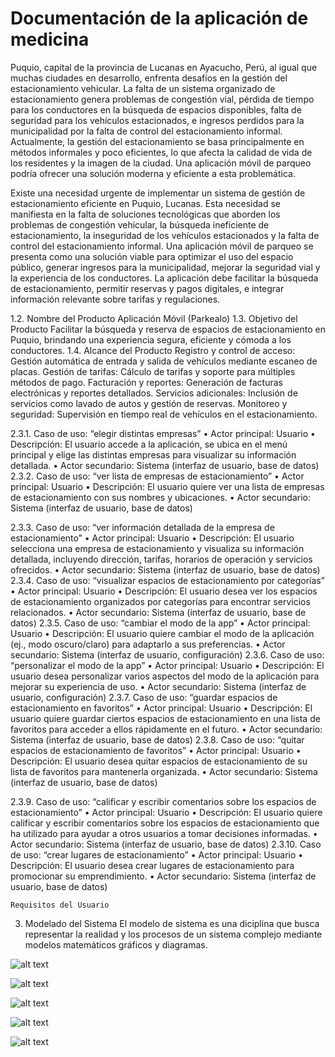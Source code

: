 # Documentación de la aplicación de medicina

Puquio, capital de la provincia de Lucanas en Ayacucho, Perú, al igual que muchas ciudades en desarrollo, enfrenta desafíos en la gestión del estacionamiento vehicular.  La falta de un sistema organizado de estacionamiento genera problemas de congestión vial, pérdida de tiempo para los conductores en la búsqueda de espacios disponibles, falta de seguridad para los vehículos estacionados, e ingresos perdidos para la municipalidad por la falta de control del estacionamiento informal.  Actualmente, la gestión del estacionamiento se basa principalmente en métodos informales y poco eficientes, lo que afecta la calidad de vida de los residentes y la imagen de la ciudad.  Una aplicación móvil de parqueo podría ofrecer una solución moderna y eficiente a esta problemática.


Existe una necesidad urgente de implementar un sistema de gestión de
estacionamiento eficiente en Puquio, Lucanas.  Esta necesidad se manifiesta en
la falta de soluciones tecnológicas que aborden los problemas de congestión
vehicular, la   búsqueda ineficiente de estacionamiento, la inseguridad de los
vehículos estacionados y la falta de control del estacionamiento informal.  Una
aplicación móvil de parqueo se presenta como una solución viable para
optimizar el uso del espacio público, generar ingresos para la municipalidad,
mejorar la seguridad vial y la experiencia de los conductores.  La aplicación
debe facilitar la búsqueda de estacionamiento, permitir reservas y pagos
digitales, e integrar información relevante sobre tarifas y regulaciones.

1.2.	Nombre del Producto
Aplicación Móvil (Parkealo)
1.3.	Objetivo del Producto
Facilitar la búsqueda y reserva de espacios de estacionamiento en Puquio, brindando una experiencia segura, eficiente y cómoda a los conductores.
1.4.	Alcance del Producto
Registro y control de acceso: Gestión automática de entrada y salida de vehículos mediante escaneo de placas.
Gestión de tarifas: Cálculo de tarifas y soporte para múltiples métodos de pago.
Facturación y reportes: Generación de facturas electrónicas y reportes detallados.
Servicios adicionales: Inclusión de servicios como lavado de autos y gestión de reservas.
Monitoreo y seguridad: Supervisión en tiempo real de vehículos en el estacionamiento.

2.3.1.	 Caso de uso: “elegir distintas empresas”
•	Actor principal: Usuario
•	Descripción: El usuario accede a la aplicación, se ubica en el menú principal y elige las distintas empresas para visualizar su información detallada.
•	Actor secundario: Sistema (interfaz de usuario, base de datos)
2.3.2.	 Caso de uso: “ver lista de empresas de estacionamiento”
•	Actor principal: Usuario
•	Descripción: El usuario quiere ver una lista de empresas de estacionamiento con sus nombres y ubicaciones.
•	Actor secundario: Sistema (interfaz de usuario, base de datos)



2.3.3.	Caso de uso: “ver información detallada de la empresa de estacionamiento”
•	Actor principal: Usuario
•	Descripción: El usuario selecciona una empresa de estacionamiento y visualiza su información detallada, incluyendo dirección, tarifas, horarios de operación y servicios ofrecidos.
•	Actor secundario: Sistema (interfaz de usuario, base de datos)
2.3.4.	 Caso de uso: “visualizar espacios de estacionamiento por categorías”
•	Actor principal: Usuario
•	Descripción: El usuario desea ver los espacios de estacionamiento organizados por categorías para encontrar servicios relacionados.
•	Actor secundario: Sistema (interfaz de usuario, base de datos)
2.3.5.	Caso de uso: “cambiar el modo de la app”
•	Actor principal: Usuario
•	Descripción: El usuario quiere cambiar el modo de la aplicación (ej., modo oscuro/claro) para adaptarlo a sus preferencias.
•	Actor secundario: Sistema (interfaz de usuario, configuración)
2.3.6.	 Caso de uso: “personalizar el modo de la app”
•	Actor principal: Usuario
•	Descripción: El usuario desea personalizar varios aspectos del modo de la aplicación para mejorar su experiencia de uso.
•	Actor secundario: Sistema (interfaz de usuario, configuración)
2.3.7.	Caso de uso: “guardar espacios de estacionamiento en favoritos”
•	Actor principal: Usuario
•	Descripción: El usuario quiere guardar ciertos espacios de estacionamiento en una lista de favoritos para acceder a ellos rápidamente en el futuro.
•	Actor secundario: Sistema (interfaz de usuario, base de datos)
2.3.8.	 Caso de uso: “quitar espacios de estacionamiento de favoritos”
•	Actor principal: Usuario
•	Descripción: El usuario desea quitar espacios de estacionamiento de su lista de favoritos para mantenerla organizada.
•	Actor secundario: Sistema (interfaz de usuario, base de datos)



2.3.9.	 Caso de uso: “calificar y escribir comentarios sobre los espacios de estacionamiento”
•	Actor principal: Usuario
•	Descripción: El usuario quiere calificar y escribir comentarios sobre los espacios de estacionamiento que ha utilizado para ayudar a otros usuarios a tomar decisiones informadas.
•	Actor secundario: Sistema (interfaz de usuario, base de datos)
2.3.10.	 Caso de uso: “crear lugares de estacionamiento”
•	Actor principal: Usuario
•	Descripción: El usuario desea crear lugares de estacionamiento para promocionar su emprendimiento.
•	Actor secundario: Sistema (interfaz de usuario, base de datos)



	Requisitos del Usuario
3.	Modelado del Sistema
El modelo de sistema es una diciplina que busca representar la realidad y los procesos de un sistema complejo mediante modelos matemáticos gráficos y diagramas.


![alt text](image.png)

![alt text](image-1.png)

![alt text](image-2.png)

![alt text](image-3.png)

![alt text](image-4.png)